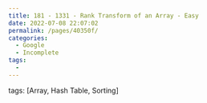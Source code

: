 ```yaml
---
title: 181 - 1331 - Rank Transform of an Array - Easy
date: 2022-07-08 22:07:02
permalink: /pages/40350f/
categories:
  - Google
  - Incomplete
tags:
  - 
---
```

tags: [Array, Hash Table, Sorting]
